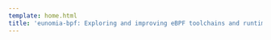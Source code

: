 ```yaml
---
template: home.html
title: 'eunomia-bpf: Exploring and improving eBPF toolchains and runtimes'
---
```

